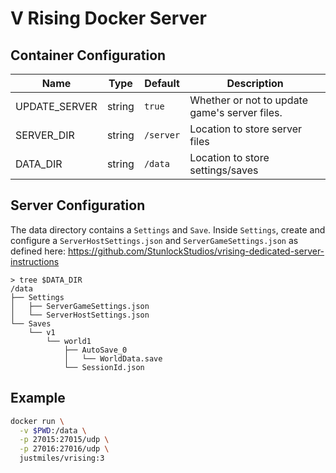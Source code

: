 # V Rising Docker Server

## Container Configuration

| Name          | Type   | Default   | Description                                   |
| ------------- | ------ | --------- | --------------------------------------------- |
| UPDATE_SERVER | string | `true`    | Whether or not to update game's server files. |
| SERVER_DIR    | string | `/server` | Location to store server files                |
| DATA_DIR      | string | `/data`   | Location to store settings/saves              |

## Server Configuration

The data directory contains a `Settings` and `Save`. Inside `Settings`, create and configure a `ServerHostSettings.json` and `ServerGameSettings.json`
as defined here: https://github.com/StunlockStudios/vrising-dedicated-server-instructions

```text
> tree $DATA_DIR
/data
├── Settings
│   ├── ServerGameSettings.json
│   └── ServerHostSettings.json
└── Saves
    └── v1
        └── world1
            ├── AutoSave_0
            │   └── WorldData.save
            └── SessionId.json
```

## Example

```bash
docker run \
  -v $PWD:/data \
  -p 27015:27015/udp \
  -p 27016:27016/udp \
  justmiles/vrising:3
```
